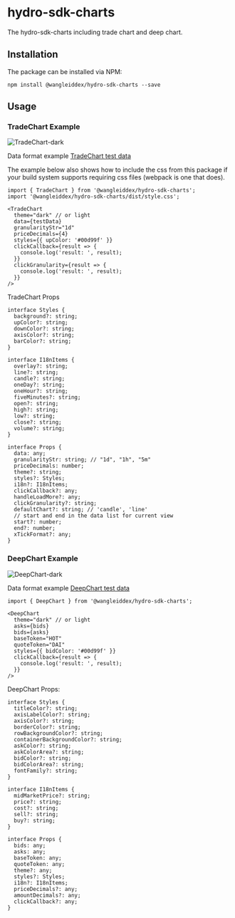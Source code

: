 # hydro-sdk-charts

The hydro-sdk-charts including trade chart and deep chart.

## Installation

The package can be installed via NPM:

```
npm install @wangleiddex/hydro-sdk-charts --save
```

## Usage

### TradeChart Example

![TradeChart-dark](./assets/images/TradeChart-dark.png)

Data format example [TradeChart test data](https://github.com/HydroProtocol/hydro-sdk-charts/blob/master/assets/js/TradeChartTestData.js)

The example below also shows how to include the css from this package if your build system supports requiring css files (webpack is one that does). 
```
import { TradeChart } from '@wangleiddex/hydro-sdk-charts';
import '@wangleiddex/hydro-sdk-charts/dist/style.css';

<TradeChart
  theme="dark" // or light
  data={testData}
  granularityStr="1d"
  priceDecimals={4}
  styles={{ upColor: '#00d99f' }}
  clickCallback={result => {
    console.log('result: ', result);
  }}
  clickGranularity={result => {
    console.log('result: ', result);
  }}
/>
```

TradeChart Props

```
interface Styles {
  background?: string;
  upColor?: string;
  downColor?: string;
  axisColor?: string;
  barColor?: string;
}

interface I18nItems {
  overlay?: string;
  line?: string;
  candle?: string;
  oneDay?: string;
  oneHour?: string;
  fiveMinutes?: string;
  open?: string;
  high?: string;
  low?: string;
  close?: string;
  volume?: string;
}

interface Props {
  data: any;
  granularityStr: string; // "1d", "1h", "5m"
  priceDecimals: number;
  theme?: string;
  styles?: Styles;
  i18n?: I18nItems;
  clickCallback?: any;
  handleLoadMore?: any;
  clickGranularity?: string;
  defaultChart?: string; // 'candle', 'line'
  // start and end in the data list for current view
  start?: number;
  end?: number;
  xTickFormat?: any;
}
```

### DeepChart Example

![DeepChart-dark](./assets/images/DeepChart-dark.png)

Data format example [DeepChart test data](https://github.com/HydroProtocol/hydro-sdk-charts/blob/master/assets/js/DeepChartTestData.js)

```
import { DeepChart } from '@wangleiddex/hydro-sdk-charts';

<DeepChart
  theme="dark" // or light
  asks={bids}
  bids={asks}
  baseToken="HOT"
  quoteToken="DAI"
  styles={{ bidColor: '#00d99f' }}
  clickCallback={result => {
    console.log('result: ', result);
  }}
/>
```

DeepChart Props:

```
interface Styles {
  titleColor?: string;
  axisLabelColor?: string;
  axisColor?: string;
  borderColor?: string;
  rowBackgroundColor?: string;
  containerBackgroundColor?: string;
  askColor?: string;
  askColorArea?: string;
  bidColor?: string;
  bidColorArea?: string;
  fontFamily?: string;
}

interface I18nItems {
  midMarketPrice?: string;
  price?: string;
  cost?: string;
  sell?: string;
  buy?: string;
}

interface Props {
  bids: any;
  asks: any;
  baseToken: any;
  quoteToken: any;
  theme?: any;
  styles?: Styles;
  i18n?: I18nItems;
  priceDecimals?: any;
  amountDecimals?: any;
  clickCallback?: any;
}
```
